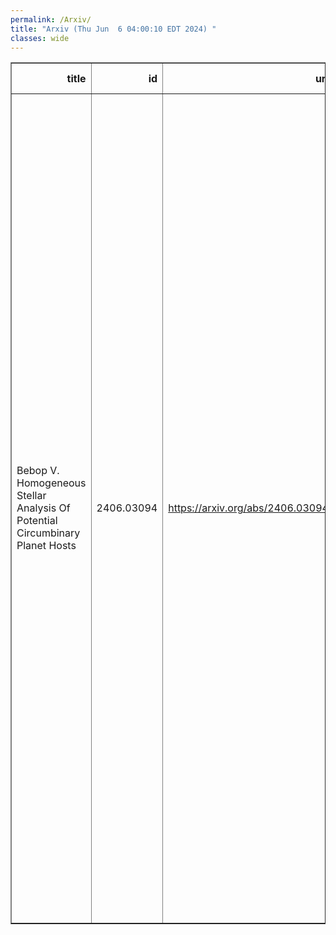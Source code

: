 ```yaml
---
permalink: /Arxiv/
title: "Arxiv (Thu Jun  6 04:00:10 EDT 2024) "
classes: wide
---
```

<table border="1" class="dataframe">
  <thead>
    <tr style="text-align: right;">
      <th>title</th>
      <th>id</th>
      <th>url</th>
      <th>authors</th>
      <th>Local Authors</th>
    </tr>
  </thead>
  <tbody>
    <tr>
      <td>Bebop V. Homogeneous Stellar Analysis Of Potential Circumbinary Planet   Hosts</td>
      <td>2406.03094</td>
      <td><a href="https://arxiv.org/abs/2406.03094" target="_blank">https://arxiv.org/abs/2406.03094</a></td>
      <td>Alix V. Freckelton, Daniel Sebastian, Annelies Mortier, Amaury H. M. J. Triaud, Pierre F. L. Maxted, Lorena Acuña, David J. Armstrong, Matthew P. Battley, Thomas A. Baycroft, Isabelle Boisse, Vincent Bourrier, Andres Carmona, Gavin A. L. Coleman, Andrew Collier Cameron, Pía Cortés-Zuleta, Xavier Delfosse, Georgina Dransfield, Alison Duck, Thierry Forveille, Jenni R. French, Nathan Hara, Neda Heidari, Coel Hellier, Vedad Kunovac, David V. Martin, Eder Martioli, James J. Mccormac, Richard P. Nelson, Lalitha Sairam, Sérgio G. Sousa, Matthew R. Standing, Emma Willett</td>
      <td>Alison Duck</td>
    </tr>
  </tbody>
</table>